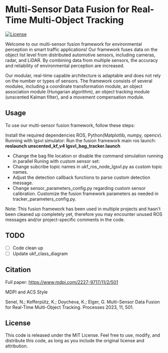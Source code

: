 # Multi-Sensor Data Fusion for Real-Time Multi-Object Tracking

[![License](https://img.shields.io/badge/License-MIT-blue.svg)](https://opensource.org/licenses/MIT)

Welcome to our multi-sensor fusion framework for environmental perception in smart traffic applications! Our framework fuses data on the object list level from distributed automotive sensors, including cameras, radar, and LiDAR. By combining data from multiple sensors, the accuracy and reliability of environmental perception are increased.

Our modular, real-time capable architecture is adaptable and does not rely on the number or types of sensors. The framework consists of several modules, including a coordinate transformation module, an object association module (Hungarian algorithm), an object tracking module (unscented Kalman filter), and a movement compensation module.


## Usage
To use our multi-sensor fusion framework, follow these steps:

Install the required dependencies ROS, Python(Matplotlib, numpy, opencv).
Running with lgsvl simulator:
Run the fusion framework main ros launch: **roslaunch unscented_kf_v4 lgsvl_bag_tracker.launch**
  - Change the bag file location or disable the command simulation running in parallel
Runing with custom sensor set:
  - Change subcribe topic names in ukf_ros_node_lgsvl.py as custom topic names.
  - Adjust the detection callback functions to parse custom detection message.
  - Change sensor_parameters_config.py regarding custom sensor calibration.
Customize the fusion framework parameters as needed in tracker_parameters_config.py.

Note: This fusion framework has been used in multiple projects and hasn't been cleaned up completely yet, therefore you may encounter unused ROS messages and/or project-specific comments in the code.

## TODO
- [ ] Code clean up
- [ ] Update ukf_class_diagram

## Citation
Full paper: https://www.mdpi.com/2227-9717/11/2/501

MDPI and ACS Style

Senel, N.; Kefferpütz, K.; Doycheva, K.; Elger, G. Multi-Sensor Data Fusion for Real-Time Multi-Object Tracking. Processes 2023, 11, 501.

## License
This code is released under the MIT License. Feel free to use, modify, and distribute this code, as long as you include the original license and attribution.
